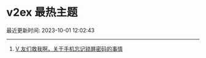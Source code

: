 # v2ex 最热主题

最近更新时间: 2023-10-01 12:02:43

--- 
1. [V 友们救我啊，关于手机忘记锁屏密码的事情](https://www.v2ex.com/t/978401) 
